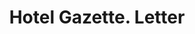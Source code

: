 ---
doi: 10.7916/D8X368KN
date_other: '1890'
date_other_textual: 1890-1899
form: correspondence
genre:
- Letters (correspondence)
name:
- Hotel Gazette
object_in_context_url: https://biggert.cul.columbia.edu/items/view/ave_biggert_01018
subject_hierarchical_geographic:
- New York, New York, United States
subject_name:
- Hotel Gazette
title: Hotel Gazette. Letter
sort_title: Hotel Gazette. Letter
call_number: ave_biggert_01018
coordinates:
- 40.71277777777778,-74.00583333333333
pid: ave_biggert_01018
identifiers: ave_biggert_01018
thumbnail: https://derivativo-3.library.columbia.edu/iiif/2/ldpd:344388/full/!256,256/0/native.jpg
permalink: /biggert/ave_biggert_01018/
layout: iiif-image-page
---